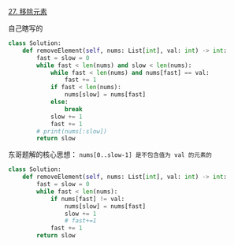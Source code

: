[27. 移除元素](https://leetcode-cn.com/problems/remove-element/)

自己瞎写的

```python
class Solution:
    def removeElement(self, nums: List[int], val: int) -> int:
        fast = slow = 0
        while fast < len(nums) and slow < len(nums):
            while fast < len(nums) and nums[fast] == val:
                fast += 1
            if fast < len(nums):
                nums[slow] = nums[fast]
            else:
                break
            slow += 1
            fast += 1
        # print(nums[:slow])
        return slow
```

东哥题解的核心思想： `nums[0..slow-1] 是不包含值为 val 的元素的`

```python
class Solution:
    def removeElement(self, nums: List[int], val: int) -> int:
        fast = slow = 0
        while fast < len(nums):
            if nums[fast] != val:
                nums[slow] = nums[fast]
                slow += 1
                # fast+=1
            fast += 1
        return slow
```